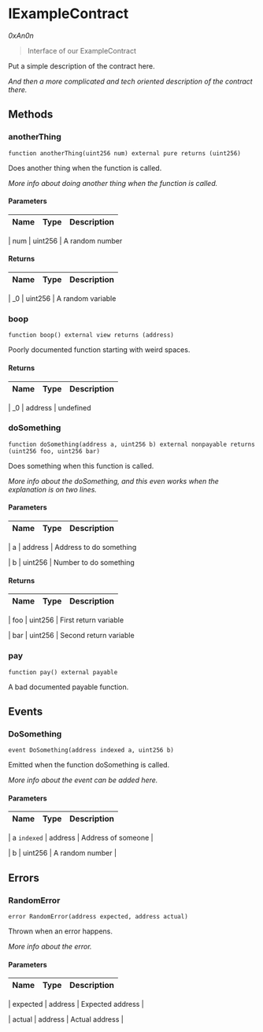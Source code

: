 # IExampleContract


*0xAn0n*


> Interface of our ExampleContract


Put a simple description of the contract here.


*And then a more complicated and tech oriented description of the contract there.*



## Methods


### anotherThing


```solidity
function anotherThing(uint256 num) external pure returns (uint256)

```

Does another thing when the function is called.


*More info about doing another thing when the function is called.*



#### Parameters

| Name | Type | Description |
|---|---|---|

| num | uint256 | A random number





#### Returns

| Name | Type | Description |
|---|---|---|

| _0 | uint256 | A random variable





### boop


```solidity
function boop() external view returns (address)

```

Poorly documented function starting with weird spaces.








#### Returns

| Name | Type | Description |
|---|---|---|

| _0 | address | undefined





### doSomething


```solidity
function doSomething(address a, uint256 b) external nonpayable returns (uint256 foo, uint256 bar)

```

Does something when this function is called.


*More info about the doSomething, and this even works when the explanation is on two lines.*



#### Parameters

| Name | Type | Description |
|---|---|---|

| a | address | Address to do something


| b | uint256 | Number to do something





#### Returns

| Name | Type | Description |
|---|---|---|

| foo | uint256 | First return variable


| bar | uint256 | Second return variable





### pay


```solidity
function pay() external payable

```

A bad documented payable function.













## Events


### DoSomething


```solidity
event DoSomething(address indexed a, uint256 b)

```

Emitted when the function doSomething is called.


*More info about the event can be added here.*



#### Parameters

| Name | Type | Description |
|---|---|---|

| a `indexed` | address | Address of someone |

| b  | uint256 | A random number |








## Errors


### RandomError


```solidity
error RandomError(address expected, address actual)

```

Thrown when an error happens.


*More info about the error.*



#### Parameters

| Name | Type | Description |
|---|---|---|

| expected | address | Expected address |

| actual | address | Actual address |






